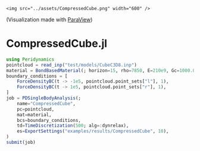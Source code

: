 ```@raw html
<img src="../assets/CompressedCube.png" width="600" />
```
(Visualization made with [ParaView](https://www.paraview.org))

# CompressedCube.jl

```julia
using Peridynamics
pointcloud = read_inp("test/models/CubeC3D8.inp")
material = BondBasedMaterial(; horizon=15, rho=7850, E=210e9, Gc=1000.0)
boundary_conditions = [
    ForceDensityBC(t -> -1e5, pointcloud.point_sets["l"], 1),
    ForceDensityBC(t -> 1e5, pointcloud.point_sets["r"], 1),
]
job = PDSingleBodyAnalysis(;
    name="CompressedCube",
    pc=pointcloud,
    mat=material,
    bcs=boundary_conditions,
    td=TimeDiscretization(500; alg=:dynrelax),
    es=ExportSettings("examples/results/CompressedCube", 10),
)
submit(job)
```
